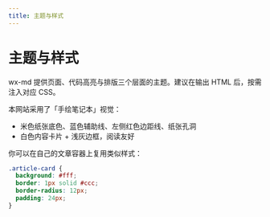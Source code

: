 ```yaml
---
title: 主题与样式
---
```


# 主题与样式

wx-md 提供页面、代码高亮与排版三个层面的主题。建议在输出 HTML 后，按需注入对应 CSS。

本网站采用了「手绘笔记本」视觉：

- 米色纸张底色、蓝色辅助线、左侧红色边距线、纸张孔洞
- 白色内容卡片 + 浅灰边框，阅读友好

你可以在自己的文章容器上复用类似样式：

```css
.article-card {
  background: #fff;
  border: 1px solid #ccc;
  border-radius: 12px;
  padding: 24px;
}
```